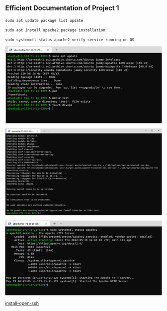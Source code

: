 ## Efficient Documentation of Project 1

`sudo apt update package list update`


`sudo apt install apache2 package installation`


`sudo systemctl status apache2 verify service running on OS`


![packages-list-update](./images/packages-list-update.png)


![package-installation](./images/package-installation.PNG)


![system-status](./images/system-status.PNG)


[install-open-ssh](https://docs.microsoft.com/en-us/windows-server/administration/openssh/openssh_install_firstuse)
